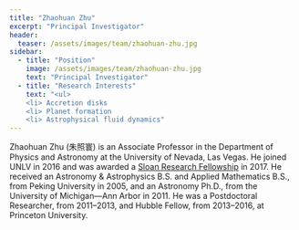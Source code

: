 ```yaml
---
title: "Zhaohuan Zhu"
excerpt: "Principal Investigator"
header:
  teaser: /assets/images/team/zhaohuan-zhu.jpg
sidebar:
  - title: "Position"
    image: /assets/images/team/zhaohuan-zhu.jpg
    text: "Principal Investigator"
  - title: "Research Interests"
    text: "<ul>
    <li> Accretion disks
    <li> Planet formation
    <li> Astrophysical fluid dynamics"
---
```


Zhaohuan Zhu (朱照寰) is an Associate Professor in the Department of Physics and Astronomy at the University of Nevada, Las Vegas.
He joined UNLV in 2016 and was awarded a [Sloan Research Fellowship](https://sloan.org/fellowships) in 2017.
He received an Astronomy & Astrophysics B.S. and Applied Mathematics B.S., from Peking University in 2005, and an Astronomy Ph.D., from the University of Michigan—Ann Arbor in 2011.
He was a Postdoctoral Researcher, from 2011–2013, and Hubble Fellow, from 2013–2016, at Princeton University.
